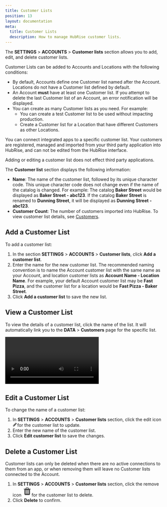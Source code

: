 ```yaml
---
title: Customer Lists
position: 13
layout: documentation
meta:
  title: Customer Lists
  description: How to manage HubRise customer lists.
---
```


The **SETTINGS** > **ACCOUNTS** > **Customer lists** section allows you to add, edit, and delete customer lists.

Customer Lists can be added to Accounts and Locations with the following conditions:

- By default, Accounts define one Customer list named after the Account. Locations do not have a Customer list defined by default.
- An Account **must** have at least one Customer list. If you attempt to delete the last Customer list of an Account, an error notification will be displayed.
- You can create as many Customer lists as you need. For example:
  - You can create a test Customer list to be used without impacting production.
  - Create a Customer list for a Location that have different Customers as other Locations.

You can connect integrated apps to a specific customer list. Your customers are registered, managed and imported from your third party application into HubRise, and can not be edited from the HubRise interface.

Adding or editing a customer list does not effect third party applications.

The **Customer list** section displays the following information:

- **Name**: The name of the customer list, followed by its unique character code. This unique character code does not change even if the name of the catalog is changed. For example: The catalog **Baker Street** would be displayed as **Baker Street - abc123**. If the catalog **Baker Street** is renamed to **Dunning Street**, it will be displayed as **Dunning Street - abc123**.
- **Customer Count**: The number of customers imported into HubRise. To view customer list details, see [Customers](/docs/data/#customers).

## Add a Customer List

To add a customer list:

1. In the section **SETTINGS** > **ACCOUNTS** > **Customer lists**, click **Add a customer list**.
2. Enter the name for the new customer list. The recommended naming convention is to name the Account customer list with the same name as your Account, and location customer lists as **Account Name - Location Name**. For example, your default Account customer list may be **Fast Pizza**, and the customer list for a location would be **Fast Pizza - Baker Street**.
3. Click **Add a customer list** to save the new list.

## View a Customer List

To view the details of a customer list, click the name of the list. It will automatically link you to the **DATA** > **Customers** page for the specific list.

<video controls title="Customer list link">
  <source src="../images/049-en-access-account-from-dashboard.webm" type="video/webm"/>
</video>

## Edit a Customer List

To change the name of a customer list:

1. In **SETTINGS** > **ACCOUNTS** > **Customer lists** section, click the edit icon <InlineImage width="15" height="15">![Edit Icon](../images/028-en-pen-icon.png)</InlineImage>for the customer list to update.
2. Enter the new name of the customer list.
3. Click **Edit customer list** to save the changes.

## Delete a Customer List

Customer lists can only be deleted when there are no active connections to them from an app, or when removing them will leave no Customer lists connected to the Account.

1. In **SETTINGS** > **ACCOUNTS** > **Customer lists** section, click the remove icon <InlineImage width="15" height="16">![Trash icon](../images/057-2x-trash-icon.png)</InlineImage>for the customer list to delete.
2. Click **Delete** to confirm.